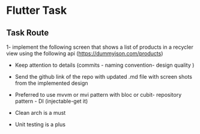 # Flutter Task

## Task Route
1- implement the following screen that shows a list of products
in a recycler view using the following api
(https://dummyjson.com/products)

- Keep attention to details (commits - naming convention-
design quality )

- Send the github link of the repo with updated .md file with
screen shots from the implemented design

- Preferred to use mvvm or mvi pattern with bloc or cubit-
repository pattern - DI (injectable-get it)

- Clean arch is a must
- Unit testing is a plus
